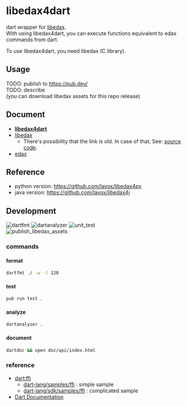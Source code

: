 # libedax4dart
dart wrapper for [libedax](https://github.com/lavox/edax-reversi/tree/libedax).  
With using libedax4dart, you can execute functions equivalent to edax commands from dart.

To use libedax4dart, you need libedax (C library).

## Usage
TODO: publish to https://pub.dev/  
TODO: describe  
(you can download libedax assets for this repo release)

## Document
- **[libedax4dart](https://sensuikan1973.github.io/libedax4dart/)**
- [libedax](https://lavox.github.io/libedax4py/html/libedax_8c.html)
  - There's possibility that the link is old. In case of that, See: [source code](https://github.com/lavox/edax-reversi/tree/libedax).
- [edax](https://sensuikan1973.github.io/edax-reversi/)

## Reference
- python version: https://github.com/lavox/libedax4py
- java version: https://github.com/lavox/libedax4j

## Development
![dartfmt](https://github.com/sensuikan1973/libedax4dart/workflows/dartfmt/badge.svg)
![dartanalyzer](https://github.com/sensuikan1973/libedax4dart/workflows/dartanalyzer/badge.svg)
![unit_test](https://github.com/sensuikan1973/libedax4dart/workflows/unit_test/badge.svg)  
![publish_libedax_assets](https://github.com/sensuikan1973/libedax4dart/workflows/publish_libedax_assets/badge.svg)

### commands
#### format
```sh
dartfmt ./ -w -l 120
```

#### test
```sh
pub run test .
```

#### analyze
```sh
dartanalyzer .
```

#### document
```sh
dartdoc && open doc/api/index.html
```

### reference
- [dart:ffi](https://dart.dev/guides/libraries/c-interop)
  - [dart-lang/samples/ffi](https://github.com/dart-lang/samples/tree/master/ffi) : simple sample
  - [dart-lang/sdk/samples/ffi](https://github.com/dart-lang/sdk/tree/master/samples/ffi) : complicated sample
- [Dart Documentation](https://dart.dev/guides/language/effective-dart/documentation)
